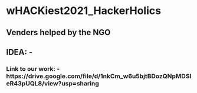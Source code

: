 # wHACKiest2021_HackerHolics
<h2>Venders helped by the NGO</h2>
<h2>IDEA: -</h2>
<h3>Link to our work: - https://drive.google.com/file/d/1nkCm_w6u5bjtBDozQNpMDSleR43pUQL8/view?usp=sharing</h3>
